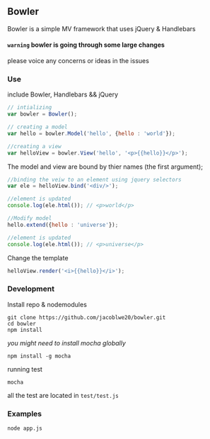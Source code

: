 ## Bowler

Bowler is a simple MV framework that uses jQuery & Handlebars

#### `warning` bowler is going through some large changes

please voice any concerns or ideas in the issues

### Use

include Bowler, Handlebars && jQuery

``` javascript
// intializing
var bowler = Bowler();

// creating a model
var hello = bowler.Model('hello', {hello : 'world'});

//creating a view
var helloView = bowler.View('hello', '<p>{{hello}}</p>');
```
The model and view are bound by thier names (the first argument);

```javascript
//binding the veiw to an element using jquery selectors
var ele = helloView.bind('<div/>');

//element is updated
console.log(ele.html()); // <p>world</p>

//Modify model
hello.extend({hello : 'universe'});

//element is updated
console.log(ele.html()); // <p>universe</p>
```
Change the template

```javascript
helloView.render('<i>{{hello}}</i>');
```	

### Development

Install repo & nodemodules

```shell
git clone https://github.com/jacoblwe20/bowler.git
cd bowler
npm install
```
_you might need to install mocha globally_

```shell
npm install -g mocha
```
running test

```shell
mocha
```

all the test are located in `test/test.js`

### Examples

```shell
node app.js
```



